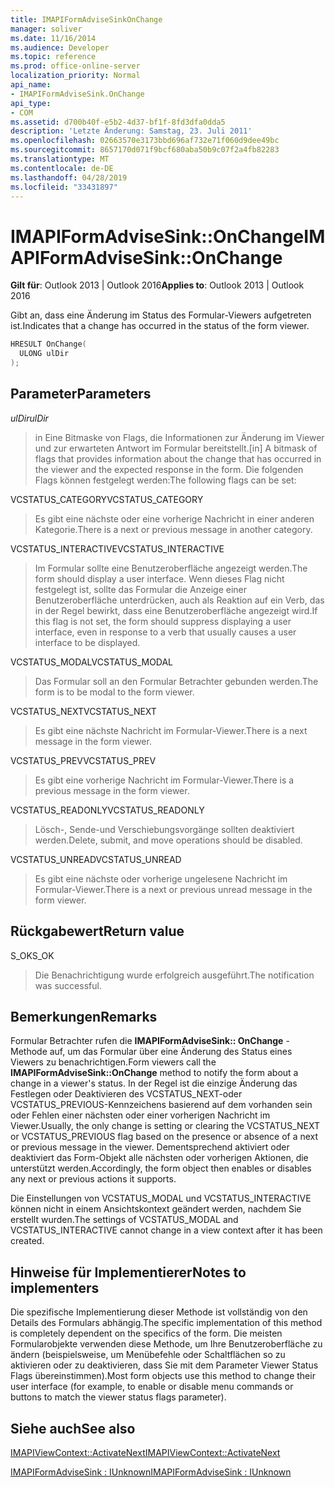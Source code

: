 ```yaml
---
title: IMAPIFormAdviseSinkOnChange
manager: soliver
ms.date: 11/16/2014
ms.audience: Developer
ms.topic: reference
ms.prod: office-online-server
localization_priority: Normal
api_name:
- IMAPIFormAdviseSink.OnChange
api_type:
- COM
ms.assetid: d700b40f-e5b2-4d37-bf1f-8fd3dfa0dda5
description: 'Letzte Änderung: Samstag, 23. Juli 2011'
ms.openlocfilehash: 02663570e3173bbd696af732e71f060d9dee49bc
ms.sourcegitcommit: 8657170d071f9bcf680aba50b9c07f2a4fb82283
ms.translationtype: MT
ms.contentlocale: de-DE
ms.lasthandoff: 04/28/2019
ms.locfileid: "33431897"
---
```

# <a name="imapiformadvisesinkonchange"></a><span data-ttu-id="ef6b9-103">IMAPIFormAdviseSink::OnChange</span><span class="sxs-lookup"><span data-stu-id="ef6b9-103">IMAPIFormAdviseSink::OnChange</span></span>

  
  
<span data-ttu-id="ef6b9-104">**Gilt für**: Outlook 2013 | Outlook 2016</span><span class="sxs-lookup"><span data-stu-id="ef6b9-104">**Applies to**: Outlook 2013 | Outlook 2016</span></span> 
  
<span data-ttu-id="ef6b9-105">Gibt an, dass eine Änderung im Status des Formular-Viewers aufgetreten ist.</span><span class="sxs-lookup"><span data-stu-id="ef6b9-105">Indicates that a change has occurred in the status of the form viewer.</span></span> 
  
```cpp
HRESULT OnChange(
  ULONG ulDir
);
```

## <a name="parameters"></a><span data-ttu-id="ef6b9-106">Parameter</span><span class="sxs-lookup"><span data-stu-id="ef6b9-106">Parameters</span></span>

 <span data-ttu-id="ef6b9-107">_ulDir_</span><span class="sxs-lookup"><span data-stu-id="ef6b9-107">_ulDir_</span></span>
  
> <span data-ttu-id="ef6b9-108">in Eine Bitmaske von Flags, die Informationen zur Änderung im Viewer und zur erwarteten Antwort im Formular bereitstellt.</span><span class="sxs-lookup"><span data-stu-id="ef6b9-108">[in] A bitmask of flags that provides information about the change that has occurred in the viewer and the expected response in the form.</span></span> <span data-ttu-id="ef6b9-109">Die folgenden Flags können festgelegt werden:</span><span class="sxs-lookup"><span data-stu-id="ef6b9-109">The following flags can be set:</span></span>
    
<span data-ttu-id="ef6b9-110">VCSTATUS_CATEGORY</span><span class="sxs-lookup"><span data-stu-id="ef6b9-110">VCSTATUS_CATEGORY</span></span> 
  
> <span data-ttu-id="ef6b9-111">Es gibt eine nächste oder eine vorherige Nachricht in einer anderen Kategorie.</span><span class="sxs-lookup"><span data-stu-id="ef6b9-111">There is a next or previous message in another category.</span></span> 
    
<span data-ttu-id="ef6b9-112">VCSTATUS_INTERACTIVE</span><span class="sxs-lookup"><span data-stu-id="ef6b9-112">VCSTATUS_INTERACTIVE</span></span> 
  
> <span data-ttu-id="ef6b9-113">Im Formular sollte eine Benutzeroberfläche angezeigt werden.</span><span class="sxs-lookup"><span data-stu-id="ef6b9-113">The form should display a user interface.</span></span> <span data-ttu-id="ef6b9-114">Wenn dieses Flag nicht festgelegt ist, sollte das Formular die Anzeige einer Benutzeroberfläche unterdrücken, auch als Reaktion auf ein Verb, das in der Regel bewirkt, dass eine Benutzeroberfläche angezeigt wird.</span><span class="sxs-lookup"><span data-stu-id="ef6b9-114">If this flag is not set, the form should suppress displaying a user interface, even in response to a verb that usually causes a user interface to be displayed.</span></span> 
    
<span data-ttu-id="ef6b9-115">VCSTATUS_MODAL</span><span class="sxs-lookup"><span data-stu-id="ef6b9-115">VCSTATUS_MODAL</span></span> 
  
> <span data-ttu-id="ef6b9-116">Das Formular soll an den Formular Betrachter gebunden werden.</span><span class="sxs-lookup"><span data-stu-id="ef6b9-116">The form is to be modal to the form viewer.</span></span> 
    
<span data-ttu-id="ef6b9-117">VCSTATUS_NEXT</span><span class="sxs-lookup"><span data-stu-id="ef6b9-117">VCSTATUS_NEXT</span></span> 
  
> <span data-ttu-id="ef6b9-118">Es gibt eine nächste Nachricht im Formular-Viewer.</span><span class="sxs-lookup"><span data-stu-id="ef6b9-118">There is a next message in the form viewer.</span></span> 
    
<span data-ttu-id="ef6b9-119">VCSTATUS_PREV</span><span class="sxs-lookup"><span data-stu-id="ef6b9-119">VCSTATUS_PREV</span></span> 
  
> <span data-ttu-id="ef6b9-120">Es gibt eine vorherige Nachricht im Formular-Viewer.</span><span class="sxs-lookup"><span data-stu-id="ef6b9-120">There is a previous message in the form viewer.</span></span> 
    
<span data-ttu-id="ef6b9-121">VCSTATUS_READONLY</span><span class="sxs-lookup"><span data-stu-id="ef6b9-121">VCSTATUS_READONLY</span></span> 
  
> <span data-ttu-id="ef6b9-122">Lösch-, Sende-und Verschiebungsvorgänge sollten deaktiviert werden.</span><span class="sxs-lookup"><span data-stu-id="ef6b9-122">Delete, submit, and move operations should be disabled.</span></span> 
    
<span data-ttu-id="ef6b9-123">VCSTATUS_UNREAD</span><span class="sxs-lookup"><span data-stu-id="ef6b9-123">VCSTATUS_UNREAD</span></span> 
  
> <span data-ttu-id="ef6b9-124">Es gibt eine nächste oder vorherige ungelesene Nachricht im Formular-Viewer.</span><span class="sxs-lookup"><span data-stu-id="ef6b9-124">There is a next or previous unread message in the form viewer.</span></span>
    
## <a name="return-value"></a><span data-ttu-id="ef6b9-125">Rückgabewert</span><span class="sxs-lookup"><span data-stu-id="ef6b9-125">Return value</span></span>

<span data-ttu-id="ef6b9-126">S_OK</span><span class="sxs-lookup"><span data-stu-id="ef6b9-126">S_OK</span></span> 
  
> <span data-ttu-id="ef6b9-127">Die Benachrichtigung wurde erfolgreich ausgeführt.</span><span class="sxs-lookup"><span data-stu-id="ef6b9-127">The notification was successful.</span></span>
    
## <a name="remarks"></a><span data-ttu-id="ef6b9-128">Bemerkungen</span><span class="sxs-lookup"><span data-stu-id="ef6b9-128">Remarks</span></span>

<span data-ttu-id="ef6b9-129">Formular Betrachter rufen die **IMAPIFormAdviseSink:: OnChange** -Methode auf, um das Formular über eine Änderung des Status eines Viewers zu benachrichtigen.</span><span class="sxs-lookup"><span data-stu-id="ef6b9-129">Form viewers call the **IMAPIFormAdviseSink::OnChange** method to notify the form about a change in a viewer's status.</span></span> <span data-ttu-id="ef6b9-130">In der Regel ist die einzige Änderung das Festlegen oder Deaktivieren des VCSTATUS_NEXT-oder VCSTATUS_PREVIOUS-Kennzeichens basierend auf dem vorhanden sein oder Fehlen einer nächsten oder einer vorherigen Nachricht im Viewer.</span><span class="sxs-lookup"><span data-stu-id="ef6b9-130">Usually, the only change is setting or clearing the VCSTATUS_NEXT or VCSTATUS_PREVIOUS flag based on the presence or absence of a next or previous message in the viewer.</span></span> <span data-ttu-id="ef6b9-131">Dementsprechend aktiviert oder deaktiviert das Form-Objekt alle nächsten oder vorherigen Aktionen, die unterstützt werden.</span><span class="sxs-lookup"><span data-stu-id="ef6b9-131">Accordingly, the form object then enables or disables any next or previous actions it supports.</span></span> 
  
<span data-ttu-id="ef6b9-132">Die Einstellungen von VCSTATUS_MODAL und VCSTATUS_INTERACTIVE können nicht in einem Ansichtskontext geändert werden, nachdem Sie erstellt wurden.</span><span class="sxs-lookup"><span data-stu-id="ef6b9-132">The settings of VCSTATUS_MODAL and VCSTATUS_INTERACTIVE cannot change in a view context after it has been created.</span></span>
  
## <a name="notes-to-implementers"></a><span data-ttu-id="ef6b9-133">Hinweise für Implementierer</span><span class="sxs-lookup"><span data-stu-id="ef6b9-133">Notes to implementers</span></span>

<span data-ttu-id="ef6b9-134">Die spezifische Implementierung dieser Methode ist vollständig von den Details des Formulars abhängig.</span><span class="sxs-lookup"><span data-stu-id="ef6b9-134">The specific implementation of this method is completely dependent on the specifics of the form.</span></span> <span data-ttu-id="ef6b9-135">Die meisten Formularobjekte verwenden diese Methode, um Ihre Benutzeroberfläche zu ändern (beispielsweise, um Menübefehle oder Schaltflächen so zu aktivieren oder zu deaktivieren, dass Sie mit dem Parameter Viewer Status Flags übereinstimmen).</span><span class="sxs-lookup"><span data-stu-id="ef6b9-135">Most form objects use this method to change their user interface (for example, to enable or disable menu commands or buttons to match the viewer status flags parameter).</span></span>
  
## <a name="see-also"></a><span data-ttu-id="ef6b9-136">Siehe auch</span><span class="sxs-lookup"><span data-stu-id="ef6b9-136">See also</span></span>



[<span data-ttu-id="ef6b9-137">IMAPIViewContext::ActivateNext</span><span class="sxs-lookup"><span data-stu-id="ef6b9-137">IMAPIViewContext::ActivateNext</span></span>](imapiviewcontext-activatenext.md)
  
[<span data-ttu-id="ef6b9-138">IMAPIFormAdviseSink : IUnknown</span><span class="sxs-lookup"><span data-stu-id="ef6b9-138">IMAPIFormAdviseSink : IUnknown</span></span>](imapiformadvisesinkiunknown.md)

